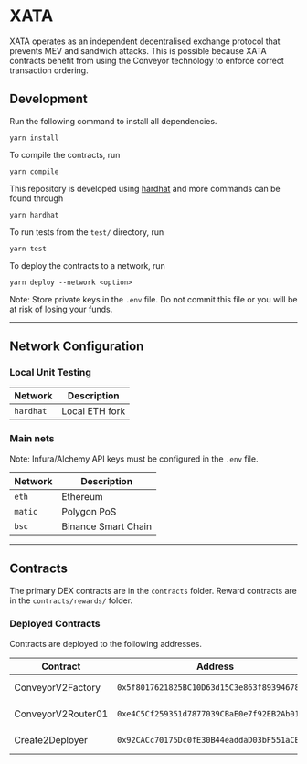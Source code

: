 # XATA
XATA operates as an independent decentralised exchange protocol that prevents MEV and sandwich attacks. This is possible because XATA contracts benefit from using the Conveyor technology to enforce correct transaction ordering. 

## Development

Run the following command to install all dependencies.

```shell
yarn install
```

To compile the contracts, run

```shell
yarn compile
```

This repository is developed using [hardhat](https://hardhat.org/) and more commands can be found through

```shell
yarn hardhat
```

To run tests from the `test/` directory, run

```shell
yarn test
```

To deploy the contracts to a network, run

```shell
yarn deploy --network <option>
```

Note: Store private keys in the `.env` file. Do not commit this file or you will be at risk of losing your funds.

---

## Network Configuration

### Local Unit Testing

|Network|Description|
|---|---|
|`hardhat`|Local ETH fork|

### Main nets

Note: Infura/Alchemy API keys must be configured in the `.env` file.

|Network|Description|
|---|---|
|`eth`|Ethereum|
|`matic`|Polygon PoS|
|`bsc`|Binance Smart Chain|

---

## Contracts

The primary DEX contracts are in the `contracts` folder.
Reward contracts are in the `contracts/rewards/` folder.

### Deployed Contracts
Contracts are deployed to the following addresses.

|Contract|Address|Network|
|---|---|---|
|ConveyorV2Factory|`0x5f8017621825BC10D63d15C3e863f893946781F7`|BSC, Polygon|
|ConveyorV2Router01|`0xe4C5Cf259351d7877039CBaE0e7f92EB2Ab017EB`|BSC, Polygon|
|Create2Deployer|`0x92CACc70175Dc0fE30B44eaddaD03bF551aCB430`|BSC, Polygon|
